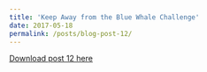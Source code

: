 ```yaml
---
title: 'Keep Away from the Blue Whale Challenge'
date: 2017-05-18
permalink: /posts/blog-post-12/
---
```


<a href = "http://chengguo2000.github.io/files/Blog-Posts/4_-_Keep_Away_from_the_Blue_Whale_Challenge.pdf">Download post 12 here</a>